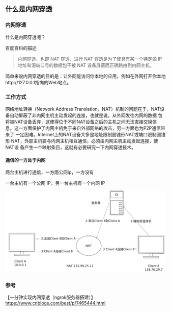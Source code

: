 ## 什么是内网穿透

### 内网穿透

什么是内网穿透呢？  

百度百科的描述

> 内网穿透，也即 NAT 穿透，进行 NAT 穿透是为了使具有某一个特定源 IP 地址和源端口号的数据包不被 NAT 设备屏蔽而正确路由到内网主机。  

简单来说内网穿透的目的是：让外网能访问你本地的应用，例如在外网打开你本地http://127.0.0.1指向的Web站点。   

### 工作方式

网络地址转换（Network Address Translation，NAT）机制的问题在于，NAT设备自动屏蔽了非内网主机主动发起的连接，也就是说，从外网发往内网的数据
包将被NAT设备丢弃，这使得位于不同NAT设备之后的主机之间无法直接交换信息。这一方面保护了内网主机免于来自外部网络的攻击，另一方面也为P2P通信带来了
一定困难。Internet上的NAT设备大多是地址限制圆锥形NAT或端口限制圆锥形 NAT，外部主机要与内网主机相互通信，必须由内网主机主动发起连接，使 NAT设
备产生一个映射条目，这就有必要研究一下内网穿透技术。  

#### 通信的一方处于内网

两台主机进行通信，一方雨公网ip，一方没有  

一台主机有一个公网 IP，另一台主机有一个内网 IP

![channel](/img/nat_1.png?raw=true)






### 参考
【一分钟实现内网穿透（ngrok服务器搭建）】https://www.cnblogs.com/best/p/7465444.html  
